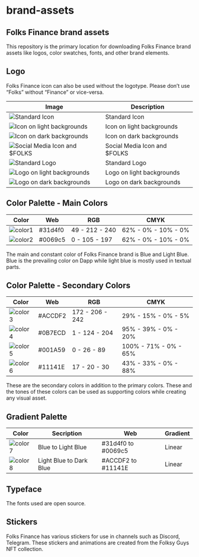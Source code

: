 # brand-assets
<h2> Folks Finance brand assets </h2> 

This repository is the primary location for downloading Folks Finance brand assets like logos, color swatches, fonts, and other brand elements.

<h2> Logo </h2>

Folks Finance icon can also be used without the logotype. Please don’t use “Folks” without “Finance” or vice-versa.

Image | Description
---- | ----
![Standard Icon](https://raw.githubusercontent.com/Folks-Finance/brand-assets/main/LOGOS/PNG/FolksFinance_Icon.png?token=GHSAT0AAAAAABSEEBHGO7HFATG3WPO5RZ7EYRFYVLQ) | Standard Icon
![Icon on light backgrounds](https://raw.githubusercontent.com/Folks-Finance/brand-assets/main/LOGOS/PNG/FolksFinance_Icon_Black.png?token=GHSAT0AAAAAABSEEBHHP2VHQ7H77DFGKANAYRFYVXQ) | Icon on light backgrounds
![Icon on dark backgrounds](https://raw.githubusercontent.com/Folks-Finance/brand-assets/main/LOGOS/PNG/FolksFinance_Icon_White.png?token=GHSAT0AAAAAABSEEBHGFWNFX3AGNRRN6XBWYRFYWXQ) | Icon on dark backgrounds
![Social Media Icon and $FOLKS](https://raw.githubusercontent.com/Folks-Finance/brand-assets/main/LOGOS/PNG/FolksFinance_token.png?token=GHSAT0AAAAAABSEEBHH6EBNS6VXD2J2KTMCYRFYXYQ) | Social Media Icon and $FOLKS
![Standard Logo](https://raw.githubusercontent.com/Folks-Finance/brand-assets/main/LOGOS/PNG/FolksFinance_Logo.png?token=GHSAT0AAAAAABSEEBHHKA2CGQQW6C5OTJXQYRFYYGQ) | Standard Logo
![Logo on light backgrounds](https://raw.githubusercontent.com/Folks-Finance/brand-assets/main/LOGOS/PNG/FolksFinance_Logo_Black.png?token=GHSAT0AAAAAABSEEBHGYY76ACNXELRERB62YRFYZVQ) | Logo on light backgrounds
![Logo on dark backgrounds](https://raw.githubusercontent.com/Folks-Finance/brand-assets/main/LOGOS/PNG/FolksFinance_Logo_White.png?token=GHSAT0AAAAAABSEEBHHXP4BISCHRAE73YNIYRFY2JA) | Logo on dark backgrounds

<h2> Color Palette - Main Colors</h2>

Color | Web | RGB | CMYK |
---- | ---- | ---- | ----
![color1](https://raw.githubusercontent.com/Folks-Finance/brand-assets/main/COLORIMETRY_GRADIENTS/%2331d4f0.png?token=GHSAT0AAAAAABSEEBHG7QYHWMA2TDW3V7SMYRFY3BA) | #31d4f0 | 49 - 212 - 240 | 62% - 0% - 10% - 0%
![color2](https://raw.githubusercontent.com/Folks-Finance/brand-assets/main/COLORIMETRY_GRADIENTS/%230069c5.png?token=GHSAT0AAAAAABSEEBHHFPB6VKNIA7XU5UJYYRFYPRQ) | #0069c5 | 0 - 105 - 197 | 62% - 0% - 10% - 0%

The main and constant color of Folks Finance brand is Blue and Light Blue. Blue is the prevailing color on Dapp while light blue is mostly used in textual parts.

<h2> Color Palette - Secondary Colors</h2>

Color | Web | RGB | CMYK |
---- | ---- | ---- | ----
![color3](https://raw.githubusercontent.com/Folks-Finance/brand-assets/main/COLORIMETRY_GRADIENTS/%23ACCDF2.png?token=GHSAT0AAAAAABSEEBHGJLSXP65AHDNHBEWKYRFYQGA) | #ACCDF2 | 172 - 206 - 242 | 29% - 15% - 0% - 5%
![color4](https://raw.githubusercontent.com/Folks-Finance/brand-assets/main/COLORIMETRY_GRADIENTS/%230B7ECD.png?token=GHSAT0AAAAAABSEEBHG7PLZMG7WJH564YPIYRFYQSA) | #0B7ECD | 1 - 124 - 204 | 95% - 39% - 0% - 20%
![color5](https://raw.githubusercontent.com/Folks-Finance/brand-assets/main/COLORIMETRY_GRADIENTS/%23001A59.png?token=GHSAT0AAAAAABSEEBHGTXH2U4ZD4I2DRJ5MYRFYQ5Q) | #001A59 | 0 - 26 - 89 | 100% - 71% - 0% - 65%
![color6](https://raw.githubusercontent.com/Folks-Finance/brand-assets/main/COLORIMETRY_GRADIENTS/%2311141E.png?token=GHSAT0AAAAAABSEEBHGXAYONRLQFF3STRBOYRFYRRQ) | #11141E | 17 - 20 - 30 | 43% - 33% - 0% - 88%

These are the secondary colors in addition to the primary colors. These and the tones of these colors can be used as supporting colors while creating any visual asset.

<h2> Gradient Palette </h2>

Color | Secription | Web | Gradient |
---- | ---- | ---- | ----
![color7](https://raw.githubusercontent.com/Folks-Finance/brand-assets/main/COLORIMETRY_GRADIENTS/Logo%20Gradient.png?token=GHSAT0AAAAAABSEEBHH7ESW2UERP4QLPYJAYRFYSBQ) | Blue to Light Blue | #31d4f0 to #0069c5 | Linear
![color8](https://raw.githubusercontent.com/Folks-Finance/brand-assets/main/COLORIMETRY_GRADIENTS/Others%20Gradient.png?token=GHSAT0AAAAAABSEEBHHVBZ2ITFNOXYRIL4GYRFYSMA) | Light Blue to Dark Blue | #ACCDF2 to #11141E | Linear

<h2> Typeface </h2>

The fonts used are open source. 

<h2> Stickers </h2>

Folks Finance has various stickers for use in channels such as Discord, Telegram. These stickers and animations are created from the Folksy Guys NFT collection. 
